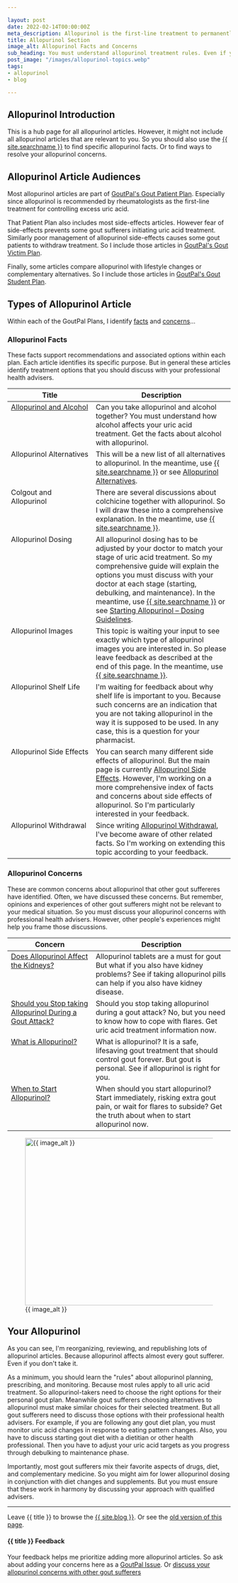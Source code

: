 ```yaml
---

layout: post
date: 2022-02-14T00:00:00Z
meta_description: Allopurinol is the first-line treatment to permanently control gout. So all gout sufferers must understand how to take it safely and effectively. You must also understand how these principles apply to all alternative uric acid therapies.
title: Allopurinol Section
image_alt: Allopurinol Facts and Concerns
sub_heading: You must understand allopurinol treatment rules. Even if you use alternative uric acid therapies.
post_image: "/images/allopurinol-topics.webp"
tags:
- allopurinol
- blog

---
```


<h2 id="intro">Allopurinol Introduction</h2>
This is a hub page for all allopurinol articles. However, it might not include all allopurinol articles that are relevant to you. So you should also use the <a href="{{ site.searchurl }}">{{ site.searchname }}</a> to find specific allopurinol facts. Or to find ways to resolve your allopurinol concerns.

<h2 id="intent">Allopurinol Article Audiences</h2>
Most allopurinol articles are part of <a href="/blog/starting-gout-plans/">GoutPal's Gout Patient Plan</a>. Especially since allopurinol is recommended by rheumatologists as the first-line treatment for controlling excess uric acid. 

That Patient Plan also includes most side-effects articles. However fear of side-effects prevents some gout sufferers initiating uric acid treatment. Similarly poor management of allopurinol side-effects causes some gout patients to withdraw treatment. So I include those articles in <a href="/9667/goutpal-plan-for-gout-victims/">GoutPal's Gout Victim Plan</a>.

Finally, some articles compare allopurinol with lifestyle changes or complementary alternatives. So I include those articles in <a href="/9637/goutpal-plan-for-gout-recce-group/">GoutPal's Gout Student Plan</a>.

<h2 id="type">Types of Allopurinol Article</h2>
Within each of the GoutPal Plans, I identify <a href="#facts">facts</a> and <a href="#faqs">concerns</a>...

<h3 id="facts">Allopurinol Facts</h3>
These facts support recommendations and associated options within each plan. Each article identifies its specific purpose. But in general these articles identify treatment options that you should discuss with your professional health advisers.

<table id="fact-list" style="width: 100%;">
	<thead>
		<tr>
			<th style="width: 38%;">Title</th>
			<th style="width: 62%;">Description</th>
		</tr>
	</thead>
	<tbody style="vertical-align:top;">
		<tr id="alcohol">
			<td><a href="/914/allopurinol-and-alcohol-can-you-spirit-away-gout/">Allopurinol and Alcohol</a></td>
			<td>Can you take allopurinol and alcohol together? You must understand how alcohol affects your uric acid treatment. Get the facts about alcohol with allopurinol.</td>
		</tr>
		<tr id="alt">
			<td>Allopurinol Alternatives</td>
			<td>This will be a new list of all alternatives to allopurinol. In the meantime, use <a href="{{ site.searchurl }}">{{ site.searchname }}</a> or see <a href="/2763/allopurinol-alternatives/">Allopurinol Alternatives</a>.</td>
		</tr>
		<tr id="colgout">
			<td>Colgout and Allopurinol</td>
			<td>There are several discussions about colchicine together with allopurinol. So I will draw these into a comprehensive explanation. In the meantime, use <a href="{{ site.searchurl }}">{{ site.searchname }}</a>.</td>
		</tr>
		<tr id="dosing">
			<td>Allopurinol Dosing</td>
			<td>All allopurinol dosing has to be adjusted by your doctor to match your stage of uric acid treatment. So my comprehensive guide will explain the options you must discuss with your doctor at each stage (starting, debulking, and maintenance). In the meantime, use <a href="{{ site.searchurl }}">{{ site.searchname }}</a> or see <a href="/gout-treatment/avoid-gout/allopurinol/allopurinol-dosing/">Starting Allopurinol – Dosing Guidelines</a>.</td>
		</tr>
		<tr id="images">
			<td>Allopurinol Images</td>
			<td>This topic is waiting your input to see exactly which type of allopurinol images you are interested in. So please leave feedback as described at the end of this page. In the meantime, use <a href="{{ site.searchurl }}">{{ site.searchname }}</a>.</td>
		</tr>
		<tr id="life">
			<td>Allopurinol Shelf Life</td>
			<td>I'm waiting for feedback about why shelf life is important to you. Because such concerns are an indication that you are not taking allopurinol in the way it is supposed to be used. In any case, this is a question for your pharmacist.</td>
		</tr>
		<tr id=""side>
			<td>Allopurinol Side Effects</td>
			<td>You can search many different side effects of allopurinol. But the main page is currently <a href="/gout-treatment/avoid-gout/allopurinol/allopurinol-side-effects/">Allopurinol Side Effects</a>. However, I'm working on a more comprehensive index of facts and concerns about side effects of allopurinol. So I'm particularly interested in your feedback.</td>
		</tr>
		<tr id="withdraw">
			<td>Allopurinol Withdrawal</td>
			<td>Since writing <a href="/gout-resources/victim/allopurinol-withdrawal-made-safe-for-gout-victims/">Allopurinol Withdrawal</a>, I've become aware of other related facts. So I'm working on extending this topic according to your feedback.</td>
		</tr>
	</tbody>
</table>

<h3 id="faqs">Allopurinol Concerns</h3>
These are common concerns about allopurinol that other gout suffereres have identified. Often, we have discussed these concerns. But remember, opinions and experiences of other gout sufferers might not be relevant to your medical situation. So you must discuss your allopurinol concerns with  professional health advisers. However, other people's experiences might help you frame those discussions.

<table id="faq-list" style="width: 100%;">
	<thead>
		<tr>
			<th style="width: 38%;">Concern</th>
			<th style="width: 62%;">Description</th>
		</tr>
	</thead>
	<tbody style="vertical-align:top;">
		<tr id="kidney">
			<td><a href="/888/allopurinol-tablets-kidney-disease/">Does Allopurinol Affect the Kidneys?</a></td>
			<td>Allopurinol tablets are a must for gout But what if you also have kidney problems? See if taking allopurinol pills can help if you also have kidney disease.</td>
		</tr>
		<tr id="should">
			<td><a href="/964/is-allopurinol-or-allopurinal-the-best-gout-treatment/">Should you Stop taking Allopurinol During a Gout Attack?</a></td>
			<td>Should you stop taking allopurinol during a gout attack? No, but you need to know how to cope with flares. Get uric acid treatment information now.</td>
		</tr>
		</tr>
		<tr id="what">
			<td><a href="/gout-treatment/avoid-gout/allopurinol/what-is-allopurinol/">What is Allopurinol?</a></td>
			<td>What is allopurinol? It is a safe, lifesaving gout treatment that should control gout forever. But gout is personal. See if allopurinol is right for you.</td>
		</tr>
		</tr>
		<tr id="when">
			<td><a href="/4853/start-allopurinol-quickly-but-carefully/">When to Start Allopurinol?</a></td>
			<td>When should you start allopurinol? Start immediately, risking extra gout pain, or wait for flares to subside? Get the truth about when to start allopurinol now.</td>
		</tr>
	</tbody>
</table>

<figure id="image" class="inner">
<img src="{{ post_image }}" alt="{{ image_alt }}"  width="610" height="377">
  <figcaption>{{ image_alt }}</figcaption>
</figure>

<h2 id="next">Your Allopurinol</h2>
As you can see, I'm reorganizing, reviewing, and republishing lots of allopurinol articles. Because allopurinol affects almost every gout sufferer. Even if you don't take it. 

As a minimum, you should learn the "rules" about allopurinol planning, prescribing, and monitoring. Because most rules apply to all uric acid treatment. So allopurinol-takers need to choose the right options for their personal gout plan. Meanwhile gout sufferers choosing alternatives to allopurinol must make similar choices for their selected treatment. But all gout sufferers need to discuss those options with their professional health advisers. For example, if you are following any gout diet plan, you must monitor uric acid changes in response to eating pattern changes. Also, you have to discuss starting gout diet with a dietitian or other health professional. Then you have to adjust your uric acid targets as you progress through debulking to maintenance phase.

Importantly, most gout sufferers mix their favorite aspects of drugs, diet, and complementary medicine. So you might aim for lower allopurinol dosing in conjunction with diet changes and supplements. But you must ensure that these work in harmony by discussing your approach with qualified advisers.

***

Leave {{ title }} to browse the <a href="/blog">{{ site.blog }}</a>. Or see the <a href="/gout-treatment/avoid-gout/allopurinol/">old version of this page</a>.

<h4 id="feedback">{{ title }} Feedback</h4>

Your feedback helps me prioritize adding more allopurinol articles. So ask about adding your concerns here as a <a href="{{ site.social_links.github }}issues">GoutPal Issue</a>. Or <a href="{{ site.social_links.github }}discussions">discuss your allopurinol concerns with other gout sufferers</a>